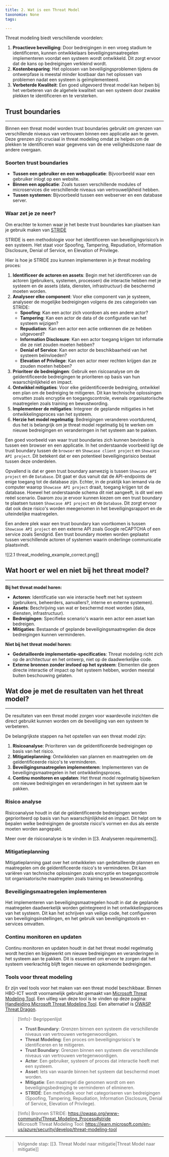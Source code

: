 ```yaml
---
title: 2. Wat is een Threat Model
taxonomie: None
tags:

---
```


Threat modeling biedt verschillende voordelen:
1. **Proactieve beveiliging**: Door bedreigingen in een vroeg stadium te identificeren, kunnen ontwikkelaars beveiligingsmaatregelen implementeren voordat een systeem wordt ontwikkeld. Dit zorgt ervoor dat de kans op bedreigingen verkleind wordt.
2. **Kostenbesparing**: Het oplossen van beveiligingsproblemen tijdens de ontwerpfase is meestal minder kostbaar dan het oplossen van problemen nadat een systeem is geïmplementeerd.
3. **Verbeterde Kwaliteit**: Een goed uitgevoerd threat model kan helpen bij het verbeteren van de algehele kwaliteit van een systeem door zwakke plekken te identificeren en te versterken.
## Trust boundaries
---
Binnen een threat model worden trust boundaries gebruikt om grenzen van verschillende niveaus van vertrouwen binnen een applicatie aan te geven. Deze grenzen zijn cruciaal in threat modeling omdat ze helpen om de plekken te identificeren waar gegevens van de ene veiligheidszone naar de andere overgaan.
### Soorten trust boundaries
- **Tussen een gebruiker en een webapplicatie**: Bijvoorbeeld waar een gebruiker inlogt op een website.
- **Binnen een applicatie**: Zoals tussen verschillende modules of microservices die verschillende niveaus van vertrouwelijkheid hebben.
- **Tussen systemen**: Bijvoorbeeld tussen een webserver en een database server.
### Waar zet je ze neer?
Om erachter te komen waar je het beste trust boundaries kan plaatsen kan je gebruik maken van [STRIDE](https://owasp.org/www-community/Threat_Modeling_Process#stride) 

STRIDE is een methodologie voor het identificeren van beveiligingsrisico’s in een systeem. Het staat voor Spoofing, Tampering, Repudiation, Information Disclosure, Denial of Service, en Elevation of Privilege. 

Hier is hoe je STRIDE zou kunnen implementeren in je threat modeling proces:
1. **Identificeer de actoren en assets**: Begin met het identificeren van de actoren (gebruikers, systemen, processen) die interactie hebben met je systeem en de assets (data, diensten, infrastructuur) die beschermd moeten worden.
2. **Analyseer elke component**: Voor elke component van je systeem, analyseer de mogelijke bedreigingen volgens de zes categorieën van STRIDE:
	- **Spoofing**: Kan een actor zich voordoen als een andere actor?
    - **Tampering**: Kan een actor de data of de configuratie van het systeem wijzigen?
    - **Repudiation**: Kan een actor een actie ontkennen die ze hebben uitgevoerd?
    - **Information Disclosure**: Kan een actor toegang krijgen tot informatie die ze niet zouden moeten hebben?
    - **Denial of Service**: Kan een actor de beschikbaarheid van het systeem beïnvloeden?
    - **Elevation of Privilege**: Kan een actor meer rechten krijgen dan ze zouden moeten hebben?
3. **Prioriteer de bedreigingen**: Gebruik een risicoanalyse om de geïdentificeerde bedreigingen te prioriteren op basis van hun waarschijnlijkheid en impact.
4. **Ontwikkel mitigaties**: Voor elke geïdentificeerde bedreiging, ontwikkel een plan om de bedreiging te mitigeren. Dit kan technische oplossingen omvatten zoals encryptie en toegangscontrole, evenals organisatorische maatregelen zoals training en bewustwording.
5. **Implementeer de mitigaties**: Integreer de geplande mitigaties in het ontwikkelingsproces van het systeem.
6. **Herzie het model regelmatig**: Bedreigingen veranderen voortdurend, dus het is belangrijk om je threat model regelmatig bij te werken om nieuwe bedreigingen en veranderingen in het systeem aan te pakken.

Een goed voorbeeld van waar trust boundaries zich kunnen bevinden is tussen een browser en een applicatie. In het onderstaande voorbeeld ligt de trust boundary tussen de `browser` en `Showcase client project` en `Showcase API project`. Dit betekent dat er een potentieel beveiligingsrisico bestaat tussen deze onderdelen.

Opvallend is dat er geen trust boundary aanwezig is tussen `Showcase API project` en de `Database`. Dit gaat er dus vanuit dat de API-endpoints de enige toegang tot de database zijn. Echter, in de praktijk kan iemand via de computer waarop `Showcase API project` draait, toegang krijgen tot de database. Hoewel het onderstaande schema dit niet aangeeft, is dit wel een reëel scenario. Daarom zou je ervoor kunnen kiezen om een trust boundary te plaatsen tussen `Showcase API project` en de `Database`. Dit zorgt ervoor dat ook deze risico's worden meegenomen in het beveiligingsrapport en de uiteindelijke maatregelen.

Een andere plek waar een trust boundary kan voortkomen is tussen `Showcase API project` en een externe API zoals Google reCAPTCHA of een service zoals Sendgrid. Een trust boundary moeten worden geplaatst tussen verschillende actoren of systemen waarin onderlinge communicatie plaatsvindt. 

![[2.1 threat_modeling_example_correct.png]]

## Wat hoort er wel en niet bij het threat model?
---
**Bij het threat model horen:**
- **Actoren**: Identificatie van wie interactie heeft met het systeem (gebruikers, beheerders, aanvallers?, interne en externe systemen).
- **Assets**: Beschrijving van wat er beschermd moet worden (data, diensten, infrastructuur).
- **Bedreigingen**: Specifieke scenario's waarin een actor een asset kan bedreigen.
- **Mitigaties**: Bestaande of geplande beveiligingsmaatregelen die deze bedreigingen kunnen verminderen.

**Niet bij het threat model horen:**
- **Gedetailleerde implementatie-specificaties**: Threat modeling richt zich op de architectuur en het ontwerp, niet op de daadwerkelijke code.
- **Externe bronnen zonder invloed op het systeem**: Elementen die geen directe interactie of impact op het systeem hebben, worden meestal buiten beschouwing gelaten.
## Wat doe je met de resultaten van het threat model?
---
De resultaten van een threat model zorgen voor waardevolle inzichten die direct gebruikt kunnen worden om de beveiliging van een systeem te verbeteren. 

De belangrijkste stappen na het opstellen van een threat model zijn:
1. **Risicoanalyse**: Prioriteren van de geïdentificeerde bedreigingen op basis van het risico.
2. **Mitigatieplanning**: Ontwikkelen van plannen en maatregelen om de geïdentificeerde risico's te verminderen.
3. **Beveiligingsmaatregelen implementeren**: Implementeren van de beveiligingsmaatregelen in het ontwikkelingsproces.
4. **Continu monitoren en updaten**: Het threat model regelmatig bijwerken om nieuwe bedreigingen en veranderingen in het systeem aan te pakken.
### Risico analyse
Risicoanalyse houdt in dat de geïdentificeerde bedreigingen worden geprioriteerd op basis van hun waarschijnlijkheid en impact. Dit helpt om te bepalen welke bedreigingen de grootste risico's vormen en dus als eerste moeten worden aangepakt.

Meer over de risicoanalyse is te vinden in [[3. Analyseren requirements]].
### Mitigatieplanning
Mitigatieplanning gaat over het ontwikkelen van gedetailleerde plannen en maatregelen om de geïdentificeerde risico's te verminderen. Dit kan variëren van technische oplossingen zoals encryptie en toegangscontrole tot organisatorische maatregelen zoals training en bewustwording.
### Beveiligingsmaatregelen implementeren
Het implementeren van beveiligingsmaatregelen houdt in dat de geplande maatregelen daadwerkelijk worden geïntegreerd in het ontwikkelingsproces van het systeem. Dit kan het schrijven van veilige code, het configureren van beveiligingsinstellingen, en het gebruik van beveiligingstools en -services omvatten.
### Continu monitoren en updaten
Continu monitoren en updaten houdt in dat het threat model regelmatig wordt herzien en bijgewerkt om nieuwe bedreigingen en veranderingen in het systeem aan te pakken. Dit is essentieel om ervoor te zorgen dat het systeem veerkrachtig blijft tegen nieuwe en opkomende bedreigingen.
### Tools voor threat modeling
Er zijn veel tools voor het maken van een threat model beschikbaar. Binnen HBO-ICT wordt voornamelijk gebruikt gemaakt van [Microsoft Threat Modeling Tool](https://learn.microsoft.com/en-us/azure/security/develop/threat-modeling-tool).  Een uitleg van deze tool is te vinden op deze pagina: [Handleiding Microsoft Threat Modeling Tool](Handleiding%20Microsoft%20Threat%20Modeling%20Tool.md). Een alternatief is [OWASP Threat Dragon](https://owasp.org/www-project-threat-dragon/).

> [!info]- Begrippenlijst
>- **Trust Boundary**: Grenzen binnen een systeem die verschillende niveaus van vertrouwen vertegenwoordigen.
>- **Threat Modeling**: Een proces om beveiligingsrisico's te identificeren en te mitigeren.
>- **Trust Boundary**: Grenzen binnen een systeem die verschillende niveaus van vertrouwen vertegenwoordigen.
>- **Actor**: Een gebruiker, systeem of proces dat interactie heeft met een systeem.
>- **Asset**: Iets van waarde binnen het systeem dat beschermd moet worden.
>- **Mitigatie**: Een maatregel die genomen wordt om een beveiligingsbedreiging te verminderen of elimineren.
>- **STRIDE**: Een methodiek voor het categoriseren van bedreigingen (Spoofing, Tampering, Repudiation, Information Disclosure, Denial of Service, Elevation of Privilege).

> [!info] Bronnen
> STRIDE: https://owasp.org/www-community/Threat_Modeling_Process#stride \
> Microsoft Threat Modeling Tool: https://learn.microsoft.com/en-us/azure/security/develop/threat-modeling-tool

---
> Volgende stap: [[3. Threat Model naar mitigatie|Threat Model naar mitigatie]]